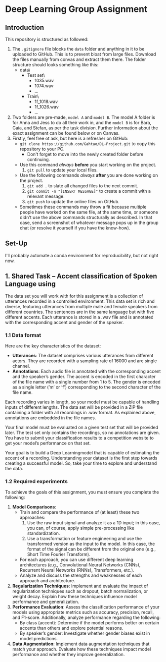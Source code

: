 # Deep Learning Group Assignment
## Introduction
This repository is structured as followed:
1. The `.gitignore` file blocks the `data` folder and anything in it to be uploaded to GitHub. This is to prevent bloat from large files. Download the files manually from convas and extract them there. The folder structure should looks something like this:
   - data\
     - Test set\
       - 1035.wav
       - 1074.wav
       - ...
     - Train\
       - 1f_1018.wav
       - 1f_1026.wav
       - ...
2. Two folders are pre-made, `model A` and `model B`. The model A folder is for Anna and Jess to do all their work in, and the `model B` is for Bara, Gaia, and Stefan, as per the task division. Further information about the exact assignment can be found below or on Canvas.
3. Firstly, feel free ot ask, but here is a refresher on GitHub:
   - `git clone https://github.com/Gahtao/DL-Project.git` to copy this repository to your PC.
      - Don't forget to move into the newly created folder before continuing.
   - Use this command _always_ **before** you start working on the project.
     1. `git pull` to update your local files.
   - Use the following commands _always_ **after** you are done working on the project.
     1. `git add .` to slate all changed files to the next commit. 
     2. `git commit -m "[INSERT MESSAGE]"` to create a commit with a relevant message. 
     3. `git push` to update the online files on GitHub. 
   - Sometimes these commands may throw a fit because multiple people have worked on the same file, at the same time, or someone didn't use the above commands structurally as described. In that case, send a screenshot of whatever message pops up in the group chat (or resolve it yourself if you have the know-how).

## Set-Up
I'll probably automate a conda environment for reproducibility, but not right now.

## 1. Shared Task – Accent classification of Spoken Language using
The data set you will work with for this assignment is a collection of utterances recorded in a controlled environment. This data set is rich and diverse, featuring utterances from multiple male and female speakers from different countries. The sentences are in the same language but with five different accents. Each utterance is stored in a .wav file and is annotated with the corresponding accent and gender of the speaker.
### 1.1 Data format
Here are the key characteristics of the dataset:
- **Utterances**: The dataset comprises various utterances from different actors. They are recorded with a sampling rate of 16000 and are single channel.
- **Annotations**: Each audio file is annotated with the corresponding accent and the speaker’s gender. The accent is encoded in the first character of the file name with a single number from 1 to 5. The gender is encoded as a single letter (’m’ or ’f’) corresponding to the second character of the file name.

Each recording varies in length, so your model must be capable of handling inputs of different lengths. The data set will be provided in a ZIP file containing a folder with all recordings in .wav format. As explained above, annotations are embedded in the file names.

Your final model must be evaluated on a given test set that will be provided later. The test set only contains the recordings, so no annotations are given. You have to submit your classification results to a competition website to get your model’s performance on that set.

Your goal is to build a Deep Learningmodel that is capable of estimating the accent of a recording. Understanding your dataset is the first step towards creating a successful model. So, take your time to explore and understand the data.

### 1.2 Required experiments
To achieve the goals of this assignment, you must ensure you complete the following:
1. **Model Comparisons**:
   - Train and compare the performance of (at least) these two approaches:
     1. Use the raw input signal and analyze it as a 1D input; in this case, you can, of course, apply simple pre-processing like standardization.
     2. Use a transformation or feature engineering and use the transformed version as the input to the model. In this case, the format of the signal can be different from the original one (e.g., Short Time Fourier Transform).
   - For each approach, you can use different deep learning architectures (e.g., Convolutional Neural Networks (CNNs), Recurrent Neural Networks (RNNs), Transformers, etc.). 
   - Analyze and discuss the strengths and weaknesses of each approach and architecture.
2. **Regularization Techniques**: Implement and evaluate the impact of regularization techniques such as dropout, batch normalization, or weight decay. Explain how these techniques influence model performance and generalization.
3. **Performance Evaluation**: Assess the classification performance of your models using appropriate metrics such as accuracy, precision, recall, and F1-score. Additionally, analyze performance regarding the following:
   - By class (accent): Determine if the model performs better on certain accents than others and explore potential reasons. 
   - By speaker’s gender: Investigate whether gender biases exist in model predictions.
4. **Data Augmentation**: Implement data augmentation techniques that match your approach. Evaluate how these techniques impact model performance and whether they improve generalization.